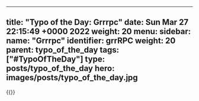 
---
title: "Typo of the Day: Grrrpc"
date: Sun Mar 27 22:15:49 +0000 2022
weight: 20
menu:
  sidebar:
    name: "Grrrpc"
    identifier: grrRPC
    weight: 20
    parent: typo_of_the_day
tags: ["#TypoOfTheDay"]
type: posts/typo_of_the_day
hero: images/posts/typo_of_the_day.jpg
---


{{<tweet user="mariatta" id="1508206182938292227">}}

